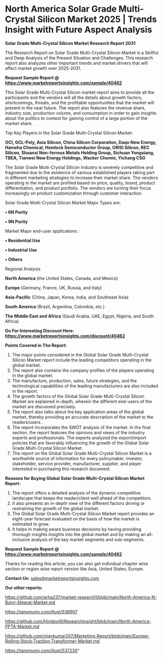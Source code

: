 # North America Solar Grade Multi-Crystal Silicon Market 2025 | Trends Insight with Future Aspect Analysis

<strong>Solar Grade Multi-Crystal Silicon Market Research Report 2031</strong>

The Research Report on Solar Grade Multi-Crystal Silicon Market is a Skillful and Deep Analysis of the Present Situation and Challenges. This research report also analyzes other important trends and market drivers that will affect market growth over 2025-2031.

<strong>Request Sample Report @ <a href=https://www.marketreportsinsights.com/sample/40462>https://www.marketreportsinsights.com/sample/40462</a></strong>

This Solar Grade Multi-Crystal Silicon market report aims to provide all the participants and the vendors will all the details about growth factors, shortcomings, threats, and the profitable opportunities that the market will present in the near future. The report also features the revenue share, industry size, production volume, and consumption in order to gain insights about the politics to contest for gaining control of a large portion of the market share.

Top Key Players in the Solar Grade Multi-Crystal Silicon Market:

<strong>OCI, GCL-Poly, Asia Silicon, China Silicon Corporation, Daqo New Energy, Hanwha Chemical, Hemlock Semiconductor Group, ORISI Silicon, REC Silicon, Shaanxi Non-ferrous Metals Holding Group, Sichuan Yongxiang, TBEA, Tianwei New Energy Holdings, Wacker Chemie, Yichang CSG</strong>

The Solar Grade Multi-Crystal Silicon Industry is severely competitive and fragmented due to the existence of various established players taking part in different marketing strategies to increase their market share. The vendors operating in the market are profiled based on price, quality, brand, product differentiation, and product portfolio. The vendors are turning their focus increasingly on product customization through customer interaction.

Solar Grade Multi-Crystal Silicon Market Major Types are:

<strong>•  6N Purity

•  9N Purity</strong>

Market Major end-user applications :

<strong>•  Residential Use

•  Industrial Use

•  Others</strong>

Regional Analysis

</u><strong><b>North America</b></strong> (the United States, Canada, and Mexico)

<strong><b>Europe </b></strong>(Germany, France, UK, Russia, and Italy)

<strong><b>Asia-Pacific</b></strong> (China, Japan, Korea, India, and Southeast Asia)

<strong><b>South America</b></strong> (Brazil, Argentina, Colombia, etc.)

<strong><b>The Middle East and Africa</b></strong> (Saudi Arabia, UAE, Egypt, Nigeria, and South Africa)

<strong>Go For Interesting Discount Here: <a href=https://www.marketreportsinsights.com/discount/40462>https://www.marketreportsinsights.com/discount/40462</a></strong>

<strong>Points Covered in The Report:</strong>
<ol>
  <li>The major points considered in the Global Solar Grade Multi-Crystal Silicon Market report include the leading competitors operating in the global market.</li>
  <li>The report also contains the company profiles of the players operating in the global market.</li>
  <li>The manufacture, production, sales, future strategies, and the technological capabilities of the leading manufacturers are also included in the report.</li>
  <li>The growth factors of the Global Solar Grade Multi-Crystal Silicon Market are explained in-depth, wherein the different end-users of the market are discussed precisely.</li>
  <li>The report also talks about the key application areas of the global market, thereby providing an accurate description of the market to the readers/users.</li>
  <li>The report incorporates the SWOT analysis of the market. In the final section, the report features the opinions and views of the industry experts and professionals. The experts analyzed the export/import policies that are favorably influencing the growth of the Global Solar Grade Multi-Crystal Silicon Market.</li>
  <li>The report on the Global Solar Grade Multi-Crystal Silicon Market is a worthwhile source of information for every policymaker, investor, stakeholder, service provider, manufacturer, supplier, and player interested in purchasing this research document.</li>
</ol>
<strong>Reasons for Buying Global Solar Grade Multi-Crystal Silicon Market Report:</strong>

<ol>
  <li>The report offers a detailed analysis of the dynamic competitive landscape that keeps the reader/client well ahead of the competitors.</li>
  <li>It also presents an in-depth view of the different factors driving or restraining the growth of the global market.</li>
  <li>The Global Solar Grade Multi-Crystal Silicon Market report provides an eight-year forecast evaluated on the basis of how the market is estimated to grow.</li>
  <li>It helps in making aware business decisions by having providing thorough insights insights into the global market and by making an all-inclusive analysis of the key market segments and sub-segments.</li>
</ol>
<strong>Request Sample Report @ <a href=https://www.marketreportsinsights.com/sample/40462>https://www.marketreportsinsights.com/sample/40462</a></strong>


Thanks for reading this article; you can also get individual chapter wise section or region wise report version like Asia, United States, Europe.

<strong>Contact Us:</strong>
sales@marketreportsinsights.com

<strong>Our other reports:</strong>

<a href=https://github.com/arha237/market-research1/blob/main/North-America-N-Butyl-Stearat-Market.md>https://github.com/arha237/market-research1/blob/main/North-America-N-Butyl-Stearat-Market.md</a>

<a href=https://tanomuno.com/illust/536907>https://tanomuno.com/illust/536907</a>

<a href=https://github.com/Hindavii9/Researchinsight/blob/main/North-America-PPTA-Market.md>https://github.com/Hindavii9/Researchinsight/blob/main/North-America-PPTA-Market.md</a>

<a href=https://github.com/vijaykumar207/Marketing-Report/blob/main/Europe-Rolling-Stock-Traction-Transformer-Market.md>https://github.com/vijaykumar207/Marketing-Report/blob/main/Europe-Rolling-Stock-Traction-Transformer-Market.md</a>

<a href=https://tanomuno.com/illust/537230>https://tanomuno.com/illust/537230</a>"
